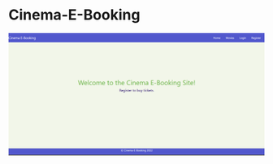 # Cinema-E-Booking

![alt text](https://github.com/Crimson465/Cinema-Booking-System/blob/main/Screenshots/opening_page.png?raw=true)
